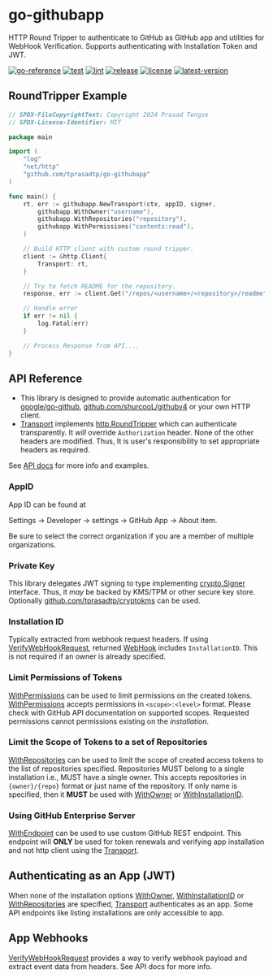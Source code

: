 # go-githubapp

HTTP Round Tripper to authenticate to GitHub as GitHub app and utilities for WebHook Verification. Supports authenticating with Installation Token and JWT.

[![go-reference](https://img.shields.io/badge/go-reference-00758D?logo=go&logoColor=white)](https://pkg.go.dev/github.com/tprasadtp/go-githubapp)
[![test](https://github.com/tprasadtp/go-githubapp/actions/workflows/test.yml/badge.svg)](https://github.com/tprasadtp/go-githubapp/actions/workflows/test.yml)
[![lint](https://github.com/tprasadtp/go-githubapp/actions/workflows/lint.yml/badge.svg)](https://github.com/tprasadtp/go-githubapp/actions/workflows/lint.yml)
[![release](https://github.com/tprasadtp/go-githubapp/actions/workflows/release.yml/badge.svg)](https://github.com/tprasadtp/go-githubapp/actions/workflows/release.yml)
[![license](https://img.shields.io/github/license/tprasadtp/go-githubapp)](https://github.com/tprasadtp/go-githubapp/blob/master/LICENSE)
[![latest-version](https://img.shields.io/github/v/tag/tprasadtp/go-githubapp?color=7f50a6&label=release&logo=semver&sort=semver)](https://github.com/tprasadtp/go-githubapp/releases)

## RoundTripper Example

```go
// SPDX-FileCopyrightText: Copyright 2024 Prasad Tengse
// SPDX-License-Identifier: MIT

package main

import (
    "log"
    "net/http"
    "github.com/tprasadtp/go-githubapp"
)

func main() {
	rt, err := githubapp.NewTransport(ctx, appID, signer,
        githubapp.WithOwner("username"),
        githubapp.WithRepositories("repository"),
        githubapp.WithPermissions("contents:read"),
    )

    // Build HTTP client with custom round tripper.
    client := &http.Client{
        Transport: rt,
    }

    // Try to fetch README for the repository.
    response, err := client.Get("/repos/<username>/<repository>/readme")

    // Handle error
    if err != nil {
        log.Fatal(err)
    }

    // Process Response from API....
}
```

## API Reference

- This library is designed to provide automatic authentication for [google/go-github], [github.com/shurcooL/githubv4] or your own HTTP client.
- [Transport] implements [http.RoundTripper] which can authenticate transparently.
It _will_ override `Authorization` header. None of the other headers are modified. Thus,
It is user's responsibility to set appropriate headers as required.

See [API docs](https://pkg.go.dev/github.com/tprasadtp/go-githubapp) for more info and examples.

### AppID

App ID can be found at

Settings -> Developer -> settings -> GitHub App -> About item.

Be sure to select the correct organization if you are a member of multiple organizations.

### Private Key

This library delegates JWT signing to type implementing [crypto.Signer] interface.
Thus, it _may_ be backed by KMS/TPM or other secure key store. Optionally
[github.com/tprasadtp/cryptokms] can be used.

### Installation ID

Typically extracted from webhook request headers. If using [VerifyWebHookRequest],
returned [WebHook] includes `InstallationID`. This is not required if an owner is already
specified.

### Limit Permissions of Tokens

[WithPermissions] can be used to limit permissions on the created tokens.
[WithPermissions] accepts permissions in `<scope>:<level>` format.
Please check with GitHub API documentation on supported scopes. Requested
permissions cannot permissions existing on the _installation_.

### Limit the Scope of Tokens to a set of Repositories

[WithRepositories] can be used to limit the scope of created access tokens to the list of
repositories specified. Repositories MUST belong to a single installation i.e., MUST have
a single owner. This accepts repositories in `{owner}/{repo}` format or just name of the
repository. If only name is specified, then it **MUST** be used with [WithOwner] or
[WithInstallationID].

### Using GitHub Enterprise Server

[WithEndpoint] can be used to use custom GitHub REST endpoint. This endpoint will
**ONLY** be used for token renewals and verifying app installation and not http client using
the [Transport].


## Authenticating as an App (JWT)

When none of the installation options [WithOwner], [WithInstallationID] or [WithRepositories]
are specified, [Transport] authenticates as an app. Some API endpoints like listing
installations are only accessible to app.

## App Webhooks

[VerifyWebHookRequest] provides a way to verify webhook payload and extract event data from
headers. See API docs for more info.

[google/go-github]: https://github.com/google/go-github
[github.com/shurcooL/githubv4]: https://github.com/shurcooL/githubv4
[github.com/tprasadtp/cryptokms]: https://github.com/tprasadtp/cryptokms

[http.RoundTripper]: https://pkg.go.dev/net/http#RoundTripper
[crypto.Signer]: https://pkg.go.dev/crypto#Signer
[VerifyWebHookRequest]: https://pkg.go.dev/github.com/tprasadtp/go-githubapp#VerifyWebHookRequest
[WithRepositories]: https://pkg.go.dev/github.com/tprasadtp/go-githubapp#WithRepositories
[WithInstallationID]: https://pkg.go.dev/github.com/tprasadtp/go-githubapp#WithInstallationID
[WithInstallationID]: https://pkg.go.dev/github.com/tprasadtp/go-githubapp#WithInstallationID
[WithOwner]: https://pkg.go.dev/github.com/tprasadtp/go-githubapp#WithOwner
[WithPermissions]: https://pkg.go.dev/github.com/tprasadtp/go-githubapp#WithPermissions
[WithEndpoint]: https://pkg.go.dev/github.com/tprasadtp/go-githubapp#WithEndpoint
[Transport]: https://pkg.go.dev/github.com/tprasadtp/go-githubapp#Transport
[WebHook]: https://pkg.go.dev/github.com/tprasadtp/go-githubapp#WebHook
